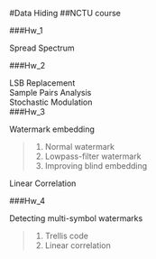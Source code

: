 #Data Hiding 
##NCTU course

###Hw_1 

Spread Spectrum

###Hw_2

LSB Replacement  
Sample Pairs Analysis  
Stochastic Modulation  
###Hw_3

Watermark embedding
>  1. Normal watermark
>  2. Lowpass-filter watermark
>  3. Improving blind embedding

Linear Correlation 

###Hw_4

Detecting multi-symbol watermarks
> 1. Trellis code
> 2. Linear correlation